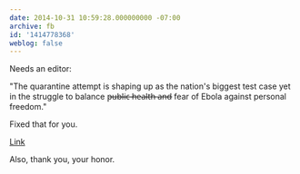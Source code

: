 ```yaml
---
date: 2014-10-31 10:59:28.000000000 -07:00
archive: fb
id: '1414778368'
weblog: false
---
```


Needs an editor:

"The quarantine attempt is shaping up as the nation's biggest test case yet in the struggle to balance p̶u̶b̶l̶i̶c̶ ̶h̶e̶a̶l̶t̶h̶ ̶a̶n̶d̶ fear of Ebola against personal freedom."

Fixed that for you.

[Link](http://www.usatoday.com/story/news/nation/2014/10/31/maine-nurse-ebola/18232749/)

Also, thank you, your honor.
